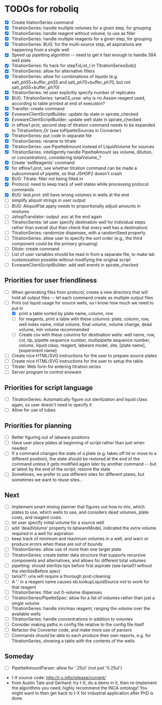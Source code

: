 # TODOs for roboliq

- [x] Create titationSeries command
- [x] TitrationSeries: handle multiple volumes for a given step, for grouping
- [x] TitrationSeries: handle reagent without volume, to use as filler
- [x] TitrationSeries: handle multiple reagents for a given step, for grouping
- [x] TitrationSeries: BUG: for the multi-source step, all aspirations are happening from a single well
- [x] Speed up pipetting algorithm -- need to get it fast enough to handle 384 well plate
- [x] TitrationSeries: fix hack for stepToList_l in TitrationSeriesSub()
- [x] TitrationSeries: allow for alternative fillers
- [x] TitrationSeries: allow for combinations of liquids (e.g. salt_ph55+buffer_ph55 and salt_ph70+buffer_ph70, but not salt_ph55+buffer_ph70)
- [x] TitrationSeries: let user explicitly specify number of replicates
- [x] BUG: TitrationSeries: tania03_urea: why is no Assam reagent used, according to table printed at end of execution?
- [x] Transfer: create command
- [x] EvowareClientScriptBuilder: update tip state in spirate_checked
- [x] EvowareClientScriptBuilder: update well state in spirate_checked
- [x] in stflow1.prot, second step of titration command needs to be expanded to TitrationItem_Or (see toPipetteSources in Converter)
- [x] TitrationSeries: put code in separate file
- [x] TitrationSeries: rename to titrate
- [x] TitrationSeries: use PipetteAmount instead of LiquidVolume for sources
- [x] TitrationSeries: intelligently handle PipetteAmount (as volume, dilution, or concentration), considering totalVolume_?
- [x] Create 'setReagents' command
- [x] for stflow1.prot, see whether titration command can be made a subcommand of pipette, so that JSHOP2 doesn't crash
- [x] BUG: Titrate: filler not being filled in
- [x] Protocol: need to keep track of well states while processing protocol commands
- [x] BUG: test.prot: still have wrong volumes in wells at the end
- [ ] simplify aliquot strings in user output
- [ ] BUG: AliquotFlat.apply needs to proportionally adjust amounts in mixtures
- [ ] JshopTranslator: output .esc at the end again
- [ ] TitrationSeries: let user specify destination well for individual steps rather than overall (but then check that every well has a destination)
- [ ] TitrationSeries: randomize dispenses, with a randomSeed property
- [ ] TitrationSeries: allow user to specify the sort order (e.g., the third component could be the primary grouping)
- [ ] Dilute: create command
- [ ] List of user variables should be read in from a separate file, to make lab customization possible without modifying the original script
- [ ] EvowareClientScriptBuilder: add well events in spirate_checked

## Priorities for user friendliness

- [ ] When generating files from protocol, create a new directory that will hold all output files -- let each command create as multiple output files
- [ ] Print out liquid usage for source wells, so I know how much we need to put in
  - [x] print a table sorted by plate name, column, row
  - [ ] for reagents, print a table with these columns: plate, column, row, well index name, initial volume, final volume, volume change, dead volume, min volume recommended
  - [ ] Create csv with these columns for destination wells: well name, row, col, tip, pipette sequence number, multipipette sequence number, volume, liquid class, reagent, labware model, site, [plate name], [experiment name]
- [ ] Create nice HTML/SVG instructions for the user to prepare source plates
- [ ] Create nice HTML/SVG instructions for the user to setup the table
- [ ] Titrate: Web form for entering titration series
- [ ] Server program to control evoware

## Priorities for script language

- [ ] TitrationSeries: Automatically figure out sterilization and liquid class again, so user doesn't need to specify it
- [ ] Allow for use of tubes

## Priorities for planning

- [ ] Better figuring out of labware positions
- [ ] Have user place plates at beginning of script rather than just when needed
- [ ] If a command changes the state of a plate (e.g. takes off lid or move to a different position), the state should be restored at the end of the command unless it gets modified again later by another command -- but at latest by the end of the script, restore the state
- [ ] Sometimes, we prefer to use different sites for different plates, but sometimes we want to reuse sites...

## Next

- [ ] Implement smart mixing planner that figures out how to mix, which plates to use, which wells to use, and considers dead volumes, plate costs, and reagent costs.
- [ ] let user specify initial volume for a source well
- [ ] add 'deadVolume' property to labwareModel, indicated the extra volume required in a well for aspiration
- [ ] keep track of minimum and maximum volumes in a well, and warn or produce errors when these are out of bounds
- [ ] TitrationSeries: allow use of more than one target plate
- [ ] TitrationSeries: create better data structure that supports recursive components and alternatives, and allows for different total volumes 
- [ ] pipetting: should sterilize tips before first aspirate (see tania01 without the sterilizeBefore spec)
- [ ] tania??: uria will require a thorough post-cleaning
- [ ] A '.' in a reagent name causes eb.lookupLiquidSource not to work for that reagent
- [ ] TitrationSeries: filter out 0-volume dispenses
- [ ] TitrationSeries/PipetteSpec: allow for a list of volumes rather than just a single volume
- [ ] TitrationSeries: handle min/max reagent, ranging the volume over the available wells
- [ ] TitrationSeries: handle concentrations in addition to volumes
- [ ] Consider making paths in config file relative to the config file itself
- [ ] Refactor the Converter code, and make more use of parsers
- [ ] Commands should be able to each produce their own reports, e.g. for TitrationSeries, showing a table with the contents of the wells

## Someday
- [ ] PipetteAmountParser: allow for '.25ul' (not just '0.25ul')
- I-X source code: http://i-x.info/release/current/
- from Austin Tate and Gerhard: try I-X, do a demo in it, then re-implement the algorithms you need; highly recommend the INCA ontology!  You might want to then get back to I-X for industrial application after PhD is done.

